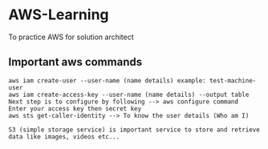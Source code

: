 # AWS-Learning
To practice AWS for solution architect 

## Important aws commands
```
aws iam create-user --user-name (name details) example: test-machine-user 
aws iam create-access-key --user-name (name details) --output table
Next step is to configure by following --> aws configure command
Enter your access key then secret key
aws sts get-caller-identity --> To know the user details (Who am I)
```
```
S3 (simple storage service) is important service to store and retrieve data like images, videos etc...
```